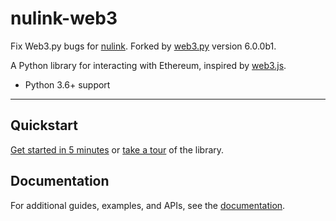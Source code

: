 # nulink-web3

Fix Web3.py bugs for [nulink](https://www.nulink.org/). Forked by [web3.py](https://github.com/ethereum/web3.py/releases/tag/v6.0.0-beta.1) version 6.0.0b1.

A Python library for interacting with Ethereum, inspired by [web3.js](https://github.com/ethereum/web3.js).

* Python 3.6+ support

---

## Quickstart

[Get started in 5 minutes](https://web3py.readthedocs.io/en/latest/quickstart.html) or
[take a tour](https://web3py.readthedocs.io/en/latest/overview.html) of the library.

## Documentation

For additional guides, examples, and APIs, see the [documentation](https://web3py.readthedocs.io/en/latest/).
